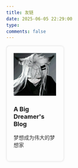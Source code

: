 ```yaml
---
title: 友链
date: 2025-06-05 22:29:00
type: 
comments: false
---
```


<style>
.links-container {
    display: grid;
    gap: 20px;
}

@media screen and (768px <=width ) {
    .links-container {
        grid-template-columns: repeat(3, 1fr);
    }
}

@media screen and (400px <=width <=768px) {
    .links-container {
        grid-template-columns: repeat(2, 1fr);
    }
}

@media screen and (width <=400px) {
    .links-container {
        grid-template-columns: repeat(1, 1fr);
    }
}

.link-item {
    padding: 20px;
    border-radius: 8px;
    box-shadow: 1px 1px 5px 0 rgba(0, 0, 0, .1), inset 1px 1px 2px 0 rgba(0,0,0, .1);
    transition: box-shadow .2s ease-in-out, transform .2s ease-in-out;
}

.link-item:hover {
    box-shadow: 1px 1px 5px 0 rgba(0, 0, 0, .2),inset 1px 1px 2px 0 rgba(0,0,0, .1);
    transform: scale(1.02);
}

[data-theme='dark'] .link-item {
    box-shadow: 1px 1px 5px 0 rgba(255,255,255, .1), inset 1px 1px 5px 0 rgba(255,255,255, .1);
}

[data-theme='dark'] .link-item:hover {
    box-shadow: 1px 1px 5px 0 rgba(255,255,255, .2), inset 1px 1px 5px 0 rgba(255,255,255, .1);
}

[data-theme='dark'] .link-info p {
    color: rgba(255,255,255,0.7);
}

.link-item {
    display: flex;
    align-items: center;
    gap: 10px;
    margin-bottom: 10px;
    color: #000;
}

.item-icon img {
    margin: 0;
    width: 60px;
    height: 50px;
    border-radius: 50%;
    object-fit: cover;
}

.link-info p{
    font-size: 14px;
    color: rgba(0,0,0,.8);
    overflow: hidden;
    display: -webkit-box;
    -webkit-box-orient: vertical;
    -webkit-line-clamp: 2;
}
</style>

<div class="links-container">
  <div class="link-item">
    <a href="https://a-big-dreamer.github.io/" target="_blank" class="link-card" style="text-decoration: none">
      <div class="link-icon">
        <img src="../img/A-Big-Dreamer's-Blog.jpg" alt="A Big Dreamer's Blog" />
      </div>
      <div class="link-info">
        <h3>A Big Dreamer's Blog</h3>
        <p>梦想成为伟大的梦想家</p>
      </div>
    </a>
  </div>
</div>

